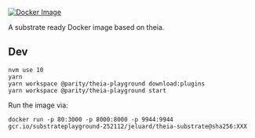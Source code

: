 [![Docker Image](https://img.shields.io/docker/pulls/parity/theia-substrate.svg?maxAge=2592000)](https://hub.docker.com/r/parity/theia-substrate/)

A substrate ready Docker image based on theia.

## Dev

```
nvm use 10
yarn
yarn workspace @parity/theia-playground download:plugins
yarn workspace @parity/theia-playground start
```

Run the image via:

```
docker run -p 80:3000 -p 8000:8000 -p 9944:9944 gcr.io/substrateplayground-252112/jeluard/theia-substrate@sha256:XXX
```